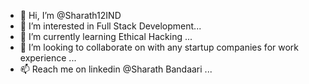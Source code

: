- 👋 Hi, I’m @Sharath12IND
- 👀 I’m interested in Full Stack Development...
- 🌱 I’m currently learning Ethical Hacking ...
- 💞️ I’m looking to collaborate on with any startup companies for work experience ...
- 📫 Reach me on linkedin @Sharath Bandaari ...


<!---
Sharath12IND/Sharath12IND is a ✨ special ✨ repository because its `README.md` (this file) appears on your GitHub profile.
You can click the Preview link to take a look at your changes.
--->
